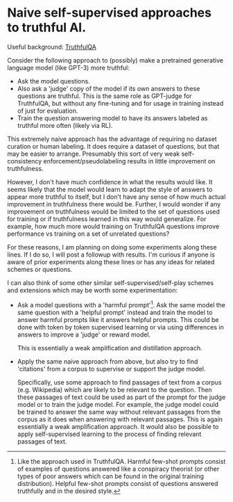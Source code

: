 # Naive self-supervised approaches to truthful AI.

Useful background: [TruthfulQA](https://www.lesswrong.com/posts/PF58wEdztZFX2dSue/how-truthful-is-gpt-3-a-benchmark-for-language-models)

Consider the following approach to (possibly) make a pretrained generative
language model (like GPT-3) more truthful:

- Ask the model questions.
- Also ask a 'judge' copy of the model if its own answers to these questions are
  truthful. This is the same role as GPT-judge for TruthfulQA, but
  without any fine-tuning and for usage in training instead of just for
  evaluation.
- Train the question answering model to have its answers labeled as truthful
  more often (likely via RL).

This extremely naive approach has the advantage of requiring no dataset
curation or human labeling. It does require a dataset of questions,
but that may be easier to arrange. Presumably this sort
of very weak self-consistency enforcement/pseudolabeling results in
little improvement on truthfulness. 
<!-- Certainly, this approach should perform worse than a reward model learned from -->
<!-- human preferences or fine-tuning on curated dataset. --> 
However, I don't have much confidence in what the results would like.  It seems
likely that the model would learn to adapt the style of answers to appear more
truthful to itself, but I don't have any sense of how much actual improvement
in truthfulness there would be. Further, I would wonder if any improvement
on truthfulness would be limited to the set of questions used for training
or if truthfulness learned in this way would generalize.
For example, how much more would training on TruthfulQA questions
improve performance vs training on a set of unrelated questions?

For these reasons, I am planning on doing some experiments along these
lines.
If I do so, I will post a followup with results.
I'm curious if anyone is aware of prior experiments along these
lines or has any ideas for related schemes or questions.

I can also think of some other similar self-supervised/self-play schemes and
extensions which may be worth some experimentation:

- Ask a model questions with a 'harmful prompt'[^1]. Ask the same model
  the same question with a 'helpful prompt' instead and train
  the model to answer harmful prompts like it answers helpful prompts.
  This could be done with token by token supervised learning or
  via using differences in answers to improve a 'judge' or reward model.

  This is essentially a weak amplification and distillation approach.
- Apply the same naive approach from above, but also try to find 'citations'
  from a corpus to supervise or support the judge model. 

  Specifically, use some approach to find passages of text from a corpus (e.g.
  Wikipedia) which are likely to be relevant to the question. 
  Then these passages of text could be used as part of the prompt for
  the judge model or to train the judge model.
  For example, the judge model could be trained to answer the same
  way without relevant passages from the corpus as it does when
  answering with relevant passages. This is again essentially a
  weak amplification approach. It would also be possible to apply
  self-supervised learning to the process of finding relevant passages
  of text.


[^1]: Like the approach used in TruthfulQA. Harmful few-shot
  prompts consist of examples of questions answered like a conspiracy theorist
  (or other types of poor answers which can be found in the original training
  distribution).
  Helpful few-shot prompts consist of questions answered truthfully and in
  the desired style.
